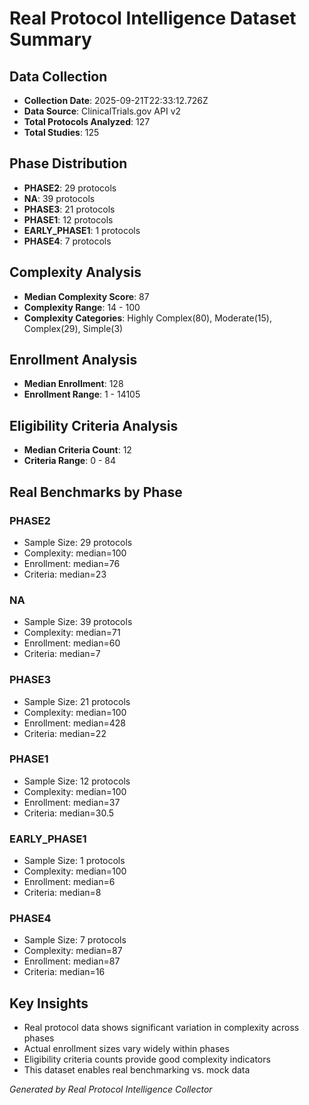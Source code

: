 # Real Protocol Intelligence Dataset Summary

## Data Collection
- **Collection Date**: 2025-09-21T22:33:12.726Z
- **Data Source**: ClinicalTrials.gov API v2
- **Total Protocols Analyzed**: 127
- **Total Studies**: 125

## Phase Distribution
- **PHASE2**: 29 protocols
- **NA**: 39 protocols
- **PHASE3**: 21 protocols
- **PHASE1**: 12 protocols
- **EARLY_PHASE1**: 1 protocols
- **PHASE4**: 7 protocols

## Complexity Analysis
- **Median Complexity Score**: 87
- **Complexity Range**: 14 - 100
- **Complexity Categories**: Highly Complex(80), Moderate(15), Complex(29), Simple(3)

## Enrollment Analysis
- **Median Enrollment**: 128
- **Enrollment Range**: 1 - 14105

## Eligibility Criteria Analysis
- **Median Criteria Count**: 12
- **Criteria Range**: 0 - 84

## Real Benchmarks by Phase

### PHASE2
- Sample Size: 29 protocols
- Complexity: median=100
- Enrollment: median=76
- Criteria: median=23


### NA
- Sample Size: 39 protocols
- Complexity: median=71
- Enrollment: median=60
- Criteria: median=7


### PHASE3
- Sample Size: 21 protocols
- Complexity: median=100
- Enrollment: median=428
- Criteria: median=22


### PHASE1
- Sample Size: 12 protocols
- Complexity: median=100
- Enrollment: median=37
- Criteria: median=30.5


### EARLY_PHASE1
- Sample Size: 1 protocols
- Complexity: median=100
- Enrollment: median=6
- Criteria: median=8


### PHASE4
- Sample Size: 7 protocols
- Complexity: median=87
- Enrollment: median=87
- Criteria: median=16


## Key Insights
- Real protocol data shows significant variation in complexity across phases
- Actual enrollment sizes vary widely within phases
- Eligibility criteria counts provide good complexity indicators
- This dataset enables real benchmarking vs. mock data

*Generated by Real Protocol Intelligence Collector*
